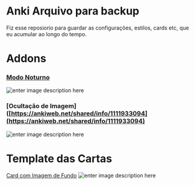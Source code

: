 ﻿# Anki Arquivo para backup 
Fiz esse reposiorio para guardar as configurações, estilos, cards etc, que eu acumular ao longo do tempo.


# Addons
### [Modo Noturno](https://ankiweb.net/shared/info/1496166067)
![enter image description here](https://raw.githubusercontent.com/krassowski/Anki-Night-Mode/master/preview.png)

### [Ocultação de Imagem]([https://ankiweb.net/shared/info/1111933094](https://ankiweb.net/shared/info/1111933094)
![enter image description here](https://raw.githubusercontent.com/glutanimate/image-occlusion-enhanced/master/screenshots/ankiweb.png)


# Template das Cartas
[Card com Imagem de Fundo](https://github.com/rafamar9806/ankiTricks/blob/master/cardEstilo/cardBackgroundImage.css)
![enter image description here](https://i.imgur.com/EHoHp48.jpg)
